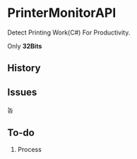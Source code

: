 # PrinterMonitorAPI
Detect Printing Work(C#) For Productivity. 

Only **32Bits**



## History

## Issues

놉

## To-do

1. Process 